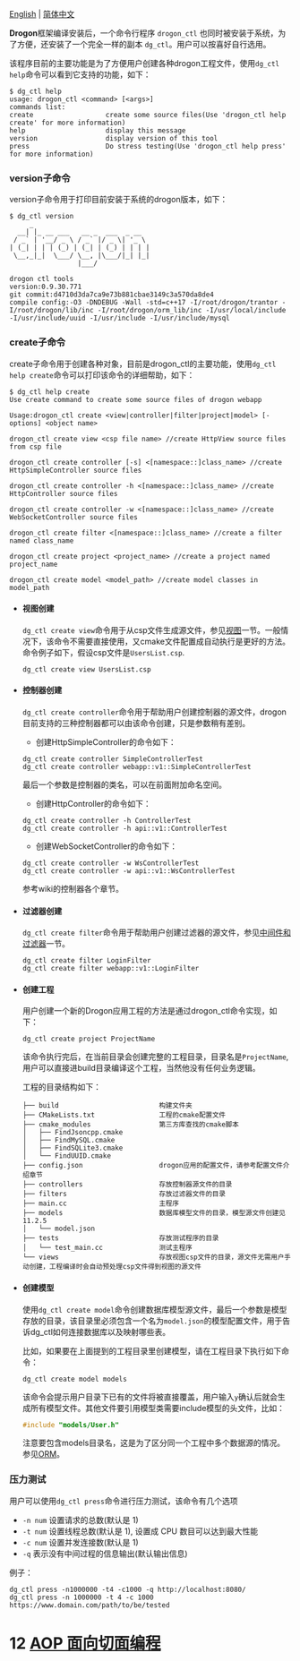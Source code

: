 [English](/ENG/ENG-12-drogon_ctl-Command) | [简体中文](/CHN/CHN-11-drogon_ctl命令)

**Drogon**框架编译安装后，一个命令行程序 `drogon_ctl` 也同时被安装于系统，为了方便，还安装了一个完全一样的副本 `dg_ctl`。用户可以按喜好自行选用。

该程序目前的主要功能是为了方便用户创建各种drogon工程文件，使用`dg_ctl help`命令可以看到它支持的功能，如下：

```console
$ dg_ctl help
usage: drogon_ctl <command> [<args>]
commands list:
create                  create some source files(Use 'drogon_ctl help create' for more information)
help                    display this message
version                 display version of this tool
press                   Do stress testing(Use 'drogon_ctl help press' for more information)
```

### version子命令

version子命令用于打印目前安装于系统的drogon版本，如下：

```console
$ dg_ctl version
     _
  __| |_ __ ___   __ _  ___  _ __
 / _` | '__/ _ \ / _` |/ _ \| '_ \
| (_| | | | (_) | (_| | (_) | | | |
 \__,_|_|  \___/ \__, |\___/|_| |_|
                 |___/

drogon ctl tools
version:0.9.30.771
git commit:d4710d3da7ca9e73b881cbae3149c3a570da8de4
compile config:-O3 -DNDEBUG -Wall -std=c++17 -I/root/drogon/trantor -I/root/drogon/lib/inc -I/root/drogon/orm_lib/inc -I/usr/local/include -I/usr/include/uuid -I/usr/include -I/usr/include/mysql
```

### create子命令

create子命令用于创建各种对象，目前是drogon_ctl的主要功能，使用`dg_ctl help create`命令可以打印该命令的详细帮助，如下：

```console
$ dg_ctl help create
Use create command to create some source files of drogon webapp

Usage:drogon_ctl create <view|controller|filter|project|model> [-options] <object name>

drogon_ctl create view <csp file name> //create HttpView source files from csp file

drogon_ctl create controller [-s] <[namespace::]class_name> //create HttpSimpleController source files

drogon_ctl create controller -h <[namespace::]class_name> //create HttpController source files

drogon_ctl create controller -w <[namespace::]class_name> //create WebSocketController source files

drogon_ctl create filter <[namespace::]class_name> //create a filter named class_name

drogon_ctl create project <project_name> //create a project named project_name

drogon_ctl create model <model_path> //create model classes in model_path
```

* #### 视图创建

  `dg_ctl create view`命令用于从csp文件生成源文件，参见[视图](/CHN/CHN-06-视图)一节。一般情况下，该命令不需要直接使用，又cmake文件配置成自动执行是更好的方法。命令例子如下，假设csp文件是`UsersList.csp`.

  ```shell
  dg_ctl create view UsersList.csp
  ```

* #### 控制器创建

  `dg_ctl create controller`命令用于帮助用户创建控制器的源文件，drogon目前支持的三种控制器都可以由该命令创建，只是参数稍有差别。

  * 创建HttpSimpleController的命令如下：

  ```shell
  dg_ctl create controller SimpleControllerTest
  dg_ctl create controller webapp::v1::SimpleControllerTest
  ```

  最后一个参数是控制器的类名，可以在前面附加命名空间。

  * 创建HttpController的命令如下：

  ```shell
  dg_ctl create controller -h ControllerTest
  dg_ctl create controller -h api::v1::ControllerTest
  ```

  * 创建WebSocketController的命令如下：

  ```shell
  dg_ctl create controller -w WsControllerTest
  dg_ctl create controller -w api::v1::WsControllerTest
  ```

  参考wiki的控制器各个章节。

* #### 过滤器创建

  `dg_ctl create filter`命令用于帮助用户创建过滤器的源文件，参见[中间件和过滤器](/CHN/CHN-05-中间件和过滤器)一节。

  ```shell
  dg_ctl create filter LoginFilter
  dg_ctl create filter webapp::v1::LoginFilter
  ```

* #### 创建工程

  用户创建一个新的Drogon应用工程的方法是通过drogon_ctl命令实现，如下：

  ```shell
  dg_ctl create project ProjectName
  ```

  该命令执行完后，在当前目录会创建完整的工程目录，目录名是`ProjectName`,用户可以直接进build目录编译这个工程，当然他没有任何业务逻辑。

  工程的目录结构如下：

  ```console
  ├── build                         构建文件夹
  ├── CMakeLists.txt                工程的cmake配置文件
  ├── cmake_modules                 第三方库查找的cmake脚本
  │   ├── FindJsoncpp.cmake
  │   ├── FindMySQL.cmake
  │   ├── FindSQLite3.cmake
  │   └── FindUUID.cmake
  ├── config.json                   drogon应用的配置文件，请参考配置文件介绍章节
  ├── controllers                   存放控制器源文件的目录
  ├── filters                       存放过滤器文件的目录
  ├── main.cc                       主程序
  ├── models                        数据库模型文件的目录，模型源文件创建见11.2.5
  │   └── model.json
  ├── tests                         存放测试程序的目录
  │   └── test_main.cc              测试主程序
  └── views                         存放视图csp文件的目录，源文件无需用户手动创建，工程编译时会自动预处理csp文件得到视图的源文件
  ```

* #### 创建模型

  使用`dg_ctl create model`命令创建数据库模型源文件，最后一个参数是模型存放的目录，该目录里必须包含一个名为`model.json`的模型配置文件，用于告诉dg_ctl如何连接数据库以及映射哪些表。

  比如，如果要在上面提到的工程目录里创建模型，请在工程目录下执行如下命令：

  ```shell
  dg_ctl create model models
  ```

  该命令会提示用户目录下已有的文件将被直接覆盖，用户输入`y`确认后就会生成所有模型文件。其他文件要引用模型类需要include模型的头文件，比如：

  ```c++
  #include "models/User.h"
  ```

  注意要包含models目录名，这是为了区分同一个工程中多个数据源的情况。参见[ORM](/CHN/CHN-08-3-数据库-ORM)。

### 压力测试

用户可以使用`dg_ctl press`命令进行压力测试，该命令有几个选项

* `-n num` 设置请求的总数(默认是 1)
* `-t num` 设置线程总数(默认是 1), 设置成 CPU 数目可以达到最大性能
* `-c num` 设置并发连接数(默认是 1)
* `-q` 表示没有中间过程的信息输出(默认输出信息)

例子：

```shell
dg_ctl press -n1000000 -t4 -c1000 -q http://localhost:8080/
dg_ctl press -n 1000000 -t 4 -c 1000 https://www.domain.com/path/to/be/tested
```

# 12 [AOP 面向切面编程](/CHN/CHN-12-AOP面向切面编程)

